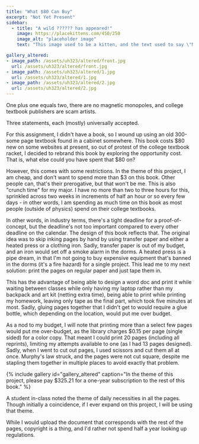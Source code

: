```yaml
---
title: "What $80 Can Buy"
excerpt: "Not Yet Present"
sidebar:
  - title: "A wild ?????? has appeared!"
    image: https://placekittens.com/450/250
    image_alt: "placeholder image"
    text: "This image used to be a kitten, and the text used to say \"Meow\", but then the kitten-generator broke. The image still might be a kitten, but it's no longer a guarantee."

gallery_altered:
- image_path: /assets/uh323/altered/front.jpg
  url: /assets/uh323/altered/front.jpg
- image_path: /assets/uh323/altered/1.jpg
  url: /assets/uh323/altered/1.jpg
- image_path: /assets/uh323/altered/2.jpg
  url: /assets/uh323/altered/2.jpg
---
```


One plus one equals two, there are no magnetic monopoles, and college textbook publishers are scam artists.

Three statements, each (mostly) universally accepted.

For this assignment, I didn't have a book, so I wound up using an old 300-some page textbook found in a cabinet somewhere. This book costs $80 new on some websites at present, so out of protest of the college textbook racket, I decided to rebrand this book by exploring the opportunity cost. That is, what else could you have spent that $80 on?

However, this comes with some restrictions. In the theme of this project, I am cheap, and don't want to spend more than $3 on this book. Other people can, that's their prerogative, but that won't be me. This is also "crunch time" for my major. I have no more than two to three hours for this, sprinkled across two weeks in increments of half an hour or so every few days - in other words, I am spending as much time on this book as most people (outside of physics) spend on their college textbooks.

In other words, in industry terms, there's a tight deadline for a proof-of-concept, but the deadline's not too important compared to every other deadline on the calendar. The design of this book reflects that. The original idea was to skip inking pages by hand by using transfer paper and either a heated press or a clothing iron. Sadly, transfer paper is out of my budget, and an iron would set off a smoke alarm in the dorms. A heated press is a pipe dream, in that I'm not going to buy expensive equipment that's banned in the dorms (it's a fire hazard) for a single project. This lead me to my next solution: print the pages on regular paper and just tape them in.

This has the advantage of being able to design a word doc and print it while waiting between classes while only having my laptop rather than my backpack and art kit (netting extra time), being able to print while printing my homework, leaving only tape as the final part, which took five minutes at most. Sadly, gluing pages together that I didn't get to would require a glue bottle, which depending on the location, would put me over budget.

As a nod to my budget, I will note that printing more than a select few pages would put me over-budget, as the library charges $0.15 per page (single sided) for a color copy. That meant I could print 20 pages (including all reprints), limiting my attempts available to one (as I had 13 pages designed). Sadly, when I went to cut out pages, I used scissors and cut them all at once. Murphy's law struck, and the pages were not cut square, despite me stapling them together in multiple places to avoid exactly that problem.

{% include gallery id="gallery_altered" caption="In the theme of this project, please pay $325.21 for a one-year subscription to the rest of this book." %}

A student in-class noted the theme of daily necessities in all the pages. Though initially a coincidence, if I ever expand on this project, I will be using that theme.

While I would upload the document that corresponds with the rest of the pages, copyright is a thing, and I'd rather not spend half a year looking up regulations.
